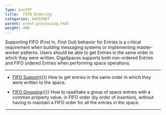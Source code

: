 ```yaml
---
type: post97
title:  FIFO Ordering
categories: XAP97NET
parent: event-processing.html
weight: 400
---
```


Supporting FIFO (First In, First Out) behavior for Entries is a critical requirement when building messaging systems or implementing master-worker patterns. Users should be able to get Entries in the same order in which they were written. GigaSpaces supports both non-ordered Entries and FIFO ordered Entries when performing space operations.



<hr/>

- [FIFO Support](./fifo-support.html){{<wbr>}}
How to get entries in the same order in which they were written to the space.

- [FIFO Grouping](./fifo-grouping.html){{<wbr>}}
How to read/take a group of space entries with a common property value, in FIFO order (by order of insertion), without having to maintain a FIFO order for all the entries in the space.
<hr/>

